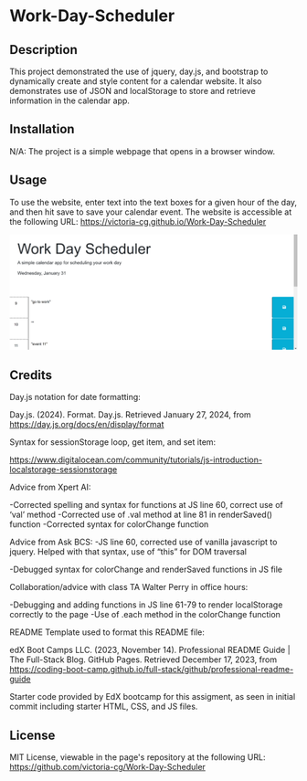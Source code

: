 # Work-Day-Scheduler
## Description

This project demonstrated the use of jquery, day.js, and bootstrap to dynamically create and style content for a calendar website. It also demonstrates use of JSON and localStorage to store and retrieve information in the calendar app. 


## Installation

N/A: The project is a simple webpage that opens in a browser window.

## Usage

To use the website, enter text into the text boxes for a given hour of the day, and then hit save to save your calendar event.
 The website is accessible at the following URL: https://victoria-cg.github.io/Work-Day-Scheduler

![Screenshot of the Work Day Scheduler app, which shows the title, date, and example calendar entries.](./assets/images/screenshot-scheduler.png) 

## Credits


Day.js notation for date formatting: 

Day.js. (2024). Format. Day.js. Retrieved January 27, 2024, from https://day.js.org/docs/en/display/format


Syntax for sessionStorage loop, get item, and set item:

https://www.digitalocean.com/community/tutorials/js-introduction-localstorage-sessionstorage



Advice from Xpert AI:

-Corrected spelling and syntax for functions at JS line 60, correct use of ‘val’ method
-Corrected use of .val method at line 81 in renderSaved() function
-Corrected syntax for colorChange function



Advice from Ask BCS:
-JS line 60, corrected use of vanilla javascript to jquery. Helped with that syntax, use of “this” for DOM traversal

-Debugged syntax for colorChange and renderSaved functions in JS file

Collaboration/advice with class TA Walter Perry in office hours:

-Debugging and adding functions in JS line 61-79 to render localStorage correctly to the page
-Use of .each method in the colorChange function


README Template used to format this README file:

edX Boot Camps LLC. (2023, November 14). Professional README Guide | The Full-Stack Blog. GitHub Pages. Retrieved December 17, 2023, from https://coding-boot-camp.github.io/full-stack/github/professional-readme-guide

Starter code provided by EdX bootcamp for this assigment, as seen in initial commit including starter HTML, CSS, and JS files.

## License

MIT License, viewable in the page's repository at the following URL: https://github.com/victoria-cg/Work-Day-Scheduler 